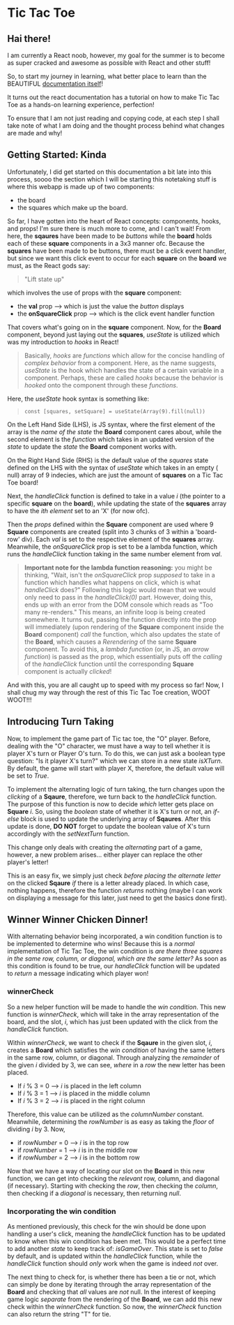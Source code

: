 # Tic Tac Toe

## Hai there!

I am currently a React noob, however, my goal for the summer is to become as super cracked and awesome as possible with React and other stuff!

So, to start my journey in learning, what better place to learn than the 
BEAUTIFUL [documentation itself](https://react.dev/)! 

It turns out the react documentation has a tutorial on how to make Tic Tac Toe as a hands-on learning experience, perfection!

To ensure that I am not just reading and copying code, at each step I shall take note of what I am doing and the thought process behind what changes are made and why!

## Getting Started: Kinda

Unfortunately, I did get started on this documentation a bit late into this process, soooo the section which I will be starting this notetaking stuff is where this webapp is made up of two components:  
- the board 
- the squares which make up the board.  

So far, I have gotten into the heart of React concepts: components, hooks, and props! I'm sure there is much more to come, and I can't wait! From here, the **sqaures** have been made to be *buttons* while the **board** holds each of these **square** components in a 3x3 manner ofc. Because the **squares** have been made to be buttons, there must be a click event handler, but since we want this click event to occur for each **square** on the **board** we must, as the React gods say:

> "Lift state up"  

which involves the use of props with the **square** component:
- the **val** prop --> which is just the value the *button* displays
- the **onSquareClick** prop --> which is the click event handler function

That covers what's going on in the **square** component. Now, for the **Board** component, beyond just laying out the **squares**, *useState* is utilized which was my introduction to *hooks* in React!  

> Basically, *hooks* are *functions* which allow for the concise handling of *complex behavior* from a component. Here, as the name suggests, *useState* is the hook which handles the state of a certain variable in a component. Perhaps, these are called *hooks* because the behavior is *hooked* onto the component through these *functions*.  

Here, the *useState* hook syntax is something like:  

> `const [squares, setSquare] = useState(Array(9).fill(null))`

On the Left Hand Side (LHS), is JS syntax, where the first element of the array is the *name of the state* the **Board** component cares about, while the second element is the *function* which takes in an updated version of the *state* to update the *state* the **Board** component works with.  

On the Right Hand Side (RHS) is the default value of the *squares* state defined on the LHS with the syntax of *useState* which takes in an empty ( null) array of 9 indecies, which are just the amount of **squares** on a Tic Tac Toe board!  

Next, the *handleClick* function is defined to take in a value *i* (the pointer to a specific **square** on the **board**), while updating the state of the **squares** array to have the *ith element* set to an 'X' (for now ofc).  

Then the *props* defined within the **Square** component are used where 9 **Square** components are created (split into 3 chunks of 3 within a 'board-row' div). Each *val* is set to the respective element of the **squares** array. Meanwhile, the *onSquareClick* prop is set to be a lambda function, which runs the *handleClick* function taking in the same number element from *val*.  

> **Important note for the lambda function reasoning:** you might be thinking, "Wait, isn't the *onSquareClick* prop *supposed* to take in a function which handles what happens on click, which is what *handleClick* does?" Following this logic would mean that we would only need to pass in the *handleClick(0)* part. However, doing this, ends up with an error from the DOM console which reads as "Too many re-renders." This means, an infinite loop is being created somewhere. It turns out, passing the function directly into the prop will immediately (upon rendering of the **Square** component inside the **Board** component) *call* the function, which also updates the state of the **Board**, which causes a *Rerendering* of the same **Square** component. To avoid this, a *lambda function* (or, in JS, an *arrow function*) is passed as the prop, which essentially puts off the *calling* of the *handleClick* function until the corresponding **Square** component is actually *clicked*!  

And with this, you are all caught up to speed with my process so far! Now, I shall chug my way through the rest of this Tic Tac Toe creation, WOOT WOOT!!!  

## Introducing Turn Taking

Now, to implement the game part of Tic tac toe, the "O" player. Before, dealing with the "O" character, we must have a way to tell whether it is player X's turn or Player O's turn. To do this, we can just ask a boolean type question: "Is it player X's turn?" which we can store in a new state *isXTurn*. By default, the game will start with player X, therefore, the default value will be set to *True*.  

To implement the alternating logic of turn taking, the turn changes upon the *clicking* of a **Sqaure**, therefore, we turn back to the *handleClick* function. The purpose of this function is now to decide *which* letter gets place on **Square** *i*. So, using the *boolean* state of whether it is X's turn or not, an *if-else* block is used to update the underlying array of **Sqaures**. After this update is done, **DO NOT** forget to update the boolean value of X's turn accordingly with the *setNextTurn* function.  

This change only deals with creating the *alternating* part of a game, however, a new problem arises... either player can replace the other player's letter!  

This is an easy fix, we simply just check *before placing the alternate letter* on the clicked **Sqaure** *if* there is a letter already placed. In which case, nothing happens, therefore the function *returns* nothing (maybe I can work on displaying a message for this later, just need to get the basics done first).  

## Winner Winner Chicken Dinner!

With alternating behavior being incorporated, a win condition function is to be implemented to determine who wins! Because this is a *normal* implementation of Tic Tac Toe, the win condition is *are there three squares in the same row, column, or diagonal, which are the same letter?* As soon as this condition is found to be true, our *handleClick* function will be updated to *return* a message indicating which player won!  

### winnerCheck

So a new helper function will be made to handle the *win condition*. This new function is *winnerCheck*, which will take in the array representation of the board, and the slot, *i*, which has just been updated with the click from the *handleClick* function.  

Within *winnerCheck*, we want to check if the **Sqaure** in the given slot, *i*, creates a **Board** which satisfies the *win condition* of having the same letters in the same row, column, or diagonal. Through analyzing the *remainder* of the given *i* divided by 3, we can see, *where* in a *row* the new letter has been placed. 
- If *i* % 3 = 0 --> *i* is placed in the left column
- If *i* % 3 = 1 --> *i* is placed in the middle column
- If *i* % 3 = 2 --> *i* is placed in the right column  

Therefore, this value can be utilized as the *columnNumber* constant. Meanwhile, determining the *rowNumber* is as easy as taking the *floor* of dividing *i* by 3. Now,
- if *rowNumber* = 0 --> *i* is in the top row
- if *rowNumber* = 1 --> *i* is in the middle row
- if *rowNumber* = 2 --> *i* is in the bottom row  

Now that we have a way of locating our slot on the **Board** in this new function, we can get into checking the *relevant* row, column, and diagonal (if necessary). Starting with checking the *row*, then checking the *column*, then checking if a *diagonal* is necessary, then returning *null*.  

### Incorporating the win condition

As mentioned previously, this check for the win should be done upon handling a user's click, meaning the *handleClick* function has to be updated to know when this win condition has been met. This would be a perfect time to add another *state* to keep track of: *isGameOver*. This state is set to *false* by default, and is updated within the *handleClick* function, while the *handleClick* function should *only* work when the game is indeed *not* over.  

The next thing to check for, is whether there has been a tie or not, which can simply be done by iterating through the array representation of the **Board** and checking that *all* values are *not* null. In the interest of keeping game logic *separate* from the rendering of the **Board**, we can add this new check within the *winnerCheck* function. So now, the *winnerCheck* function can also return the string "T" for tie.
